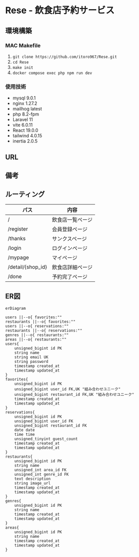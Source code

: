 # Rese - 飲食店予約サービス
## 環境構築
### MAC Makefile
1. ```git clone https://github.com/itoro967/Rese.git```
1. ```cd Rese```
1. ```make init```
1. ```docker compose exec php npm run dev```
### 使用技術
- mysql 9.0.1
- nginx 1.27.2
- mailhog latest
- php 8.2-fpm
- Laravel 11
- vite 6.0.11
- React 19.0.0
- tailwind 4.0.15
- inertia 2.0.5

## URL
## 備考

## ルーティング
|パス|内容
|-|-|
|/|飲食店一覧ページ|
|/register|会員登録ページ|
|/thanks|サンクスページ|
|/login|ログインページ|
|/mypage|マイページ|
|/detail/{shop_id}|飲食店詳細ページ|
|/done|予約完了ページ|

## ER図
```mermaid
erDiagram

users ||--o{ favorites:""
restaurants ||--o{ favorites:""
users ||--o{ reservations:""
restaurants ||--o{ reservations:""
genres ||--o{ restaurants:""
areas ||--o{ restaurants:""
users{
    unsigned_bigint id PK
    string name
    string email UK
    string password
    timestamp created_at
    timestamp updated_at
}
favorites{
    unsigned_bigint id PK
    unsigned_bigint user_id FK,UK "組み合わせユニーク"
    unsigned_bigint restaurant_id FK,UK "組み合わせユニーク"
    timestamp created_at
    timestamp updated_at
}
reservations{
    unsigned_bigint id PK
    unsigned_bigint user_id FK
    unsigned_bigint restaurant_id FK
    date date
    time time
    unsigned_tinyint guest_count
    timestamp created_at
    timestamp updated_at
}
restaurants{
    unsigned_bigint id PK
    string name
    unsigned_int area_id FK
    unsigned_int genre_id FK
    text description
    string image_url
    timestamp created_at
    timestamp updated_at
}
genres{
    unsigned_bigint id PK
    string name
    timestamp created_at
    timestamp updated_at
}
areas{
    unsigned_bigint id PK
    string name
    timestamp created_at
    timestamp updated_at
}
```